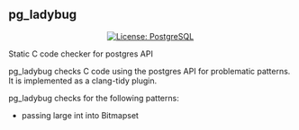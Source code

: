 ## pg_ladybug
<p align="center">
  <a href="https://github.com/timescale/pgspot/blob/main/LICENSE"><img alt="License: PostgreSQL" src="https://img.shields.io/github/license/timescale/pgspot"></a>
</p>

Static C code checker for postgres API

pg_ladybug checks C code using the postgres API for problematic patterns. It is implemented as a clang-tidy plugin.

pg_ladybug checks for the following patterns:

- passing large int into Bitmapset


